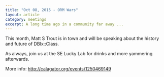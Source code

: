 ```yaml
---
title: "Oct 08, 2015 - ORM Wars"
layout: article
category: meetings
excerpt: A long time ago in a community far away ...
---
```


This month, Matt S Trout is in town and will be speaking about the history and
future of DBIx::Class.

As always, join us at the SE Lucky Lab for drinks and more yammering afterwards.

More info: http://calagator.org/events/1250469149
